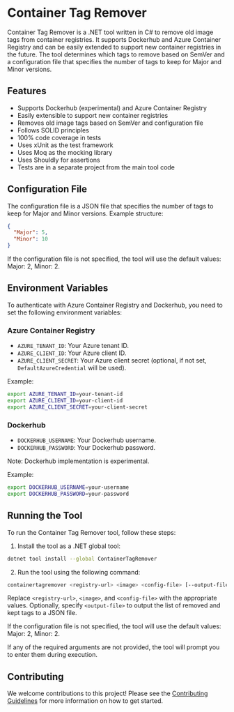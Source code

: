 # Container Tag Remover

Container Tag Remover is a .NET tool written in C# to remove old image tags from container registries. It supports Dockerhub and Azure Container Registry and can be easily extended to support new container registries in the future. The tool determines which tags to remove based on SemVer and a configuration file that specifies the number of tags to keep for Major and Minor versions.

## Features

- Supports Dockerhub (experimental) and Azure Container Registry
- Easily extensible to support new container registries
- Removes old image tags based on SemVer and configuration file
- Follows SOLID principles
- 100% code coverage in tests
- Uses xUnit as the test framework
- Uses Moq as the mocking library
- Uses Shouldly for assertions
- Tests are in a separate project from the main tool code

## Configuration File

The configuration file is a JSON file that specifies the number of tags to keep for Major and Minor versions. Example structure:

```json
{
  "Major": 5,
  "Minor": 10
}
```

If the configuration file is not specified, the tool will use the default values: Major: 2, Minor: 2.

## Environment Variables

To authenticate with Azure Container Registry and Dockerhub, you need to set the following environment variables:

### Azure Container Registry

* `AZURE_TENANT_ID`: Your Azure tenant ID.
* `AZURE_CLIENT_ID`: Your Azure client ID.
* `AZURE_CLIENT_SECRET`: Your Azure client secret (optional, if not set, `DefaultAzureCredential` will be used).

Example:

```sh
export AZURE_TENANT_ID=your-tenant-id
export AZURE_CLIENT_ID=your-client-id
export AZURE_CLIENT_SECRET=your-client-secret
```

### Dockerhub

* `DOCKERHUB_USERNAME`: Your Dockerhub username.
* `DOCKERHUB_PASSWORD`: Your Dockerhub password.

Note: Dockerhub implementation is experimental.

Example:

```sh
export DOCKERHUB_USERNAME=your-username
export DOCKERHUB_PASSWORD=your-password
```

## Running the Tool

To run the Container Tag Remover tool, follow these steps:

1. Install the tool as a .NET global tool:

```sh
dotnet tool install --global ContainerTagRemover
```

2. Run the tool using the following command:

```sh
containertagremover <registry-url> <image> <config-file> [--output-file <output-file>]
```

Replace `<registry-url>`, `<image>`, and `<config-file>` with the appropriate values. Optionally, specify `<output-file>` to output the list of removed and kept tags to a JSON file.

If the configuration file is not specified, the tool will use the default values: Major: 2, Minor: 2.

If any of the required arguments are not provided, the tool will prompt you to enter them during execution.

## Contributing

We welcome contributions to this project! Please see the [Contributing Guidelines](CONTRIBUTING.md) for more information on how to get started.
